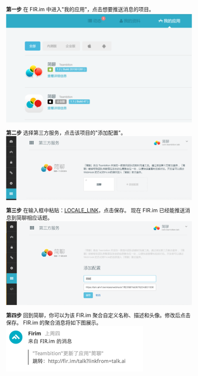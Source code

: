 
**第一步** 在 FIR.im 中进入"我的应用"，点击想要推送消息的项目。
![](../images/inte-guide/sample-firim-1.png)

**第二步** 选择第三方服务，点击该项目的"添加配置"。
![](../images/inte-guide/sample-firim-2.png)

**第三步** 在输入框中粘贴：[LOCALE_LINK](#)，点击保存。
现在 FIR.im 已经能推送消息到简聊相应话题。
![](../images/inte-guide/sample-firim-3.png)

**第四步** 回到简聊，你可以为该 FIR.im 聚合自定义名称、描述和头像。修改后点击保存。
FIR.im 的聚合消息将如下图展示。
![](../images/inte-guide/notice-firim.png)
